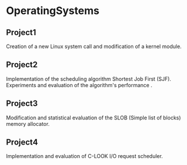 # OperatingSystems

## Project1 
Creation of a new Linux system call and modification of a kernel module.

## Project2 
Implementation of the scheduling algorithm Shortest Job First (SJF). Experiments and evaluation of the algorithm's performance .

## Project3 
Modification and statistical evaluation of the SLOB (Simple list of blocks) memory allocator.

## Project4 
Implementation and evaluation of C-LOOK I/O request scheduler.
